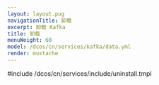 ```yaml
---
layout: layout.pug
navigationTitle: 卸载
excerpt: 卸载 Kafka
title: 卸载
menuWeight: 60
model: /dcos/cn/services/kafka/data.yml
render: mustache
---
```


#include /dcos/cn/services/include/uninstall.tmpl

